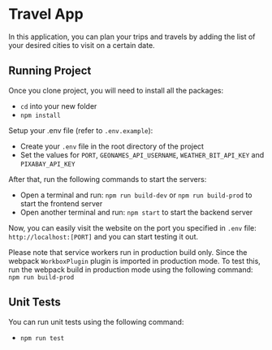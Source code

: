 # Travel App
In this application, you can plan your trips and travels by adding the list of your desired cities to visit on a certain date.

## Running Project
Once you clone project, you will need to install all the packages:
- `cd` into your new folder
- `npm install`

Setup your .env file (refer to `.env.example`):
- Create your `.env` file in the root directory of the project
- Set the values for `PORT`, `GEONAMES_API_USERNAME`, `WEATHER_BIT_API_KEY` and `PIXABAY_API_KEY`

After that, run the following commands to start the servers:
- Open a terminal and run: `npm run build-dev` or `npm run build-prod` to start the frontend server
- Open another terminal and run: `npm start` to start the backend server

Now, you can easily visit the website on the port you specified in `.env` file: `http://localhost:[PORT]` and you can start testing it out.

Please note that service workers run in production build only. Since the webpack `WorkboxPlugin` plugin is imported in production mode. To test this, run the webpack build in production mode using the following command: `npm run build-prod`
 
## Unit Tests
You can run unit tests using the following command:
- `npm run test`

